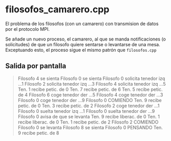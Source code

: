 filosofos_camarero.cpp
===

El problema de los filosofos (con un camarero) con transmision de datos por el protocolo MPI.

Se añade un nuevo proceso, el camarero, al que se manda notificaciones (o solicitudes) de que un filosofo quiere sentarse o levantarse de una mesa. Exceptuando esto, el proceso sigue el mismo patrón que `filosofos.cpp`

Salida por pantalla
---

> Filosofo 4 se sienta
> Filosofo 0 se sienta
> Filosofo 0 solicita tenedor izq ...1
> Filosofo 2 solicita tenedor izq ...3
> Filosofo 4 solicita tenedor izq ...5
> Ten. 1 recibe petic. de 0
> Ten. 7 recibe petic. de 6
> Ten. 5 recibe petic. de 4
> Filosofo 6 coge tenedor der ...5
> Filosofo 4 coge tenedor der ...3
> Filosofo 0 coge tenedor der ...9
> Filosofo 0 COMIENDO
> Ten. 9 recibe petic. de 0
> Ten. 3 recibe petic. de 2
> Filosofo 2 coge tenedor der ...1
> Filosofo 0 suelta tenedor izq ...1
> Filosofo 0 suelta tenedor der ...9
> Filosofo 0 avisa de que se levanta
> Ten. 9 recibe liberac. de 0
> Ten. 1 recibe liberac. de 0
> Ten. 1 recibe petic. de 2
> Filosofo 2 COMIENDO
> Filosofo 0 se levanta
> Filosofo 8 se sienta
> Filosofo 0 PENSANDO
> Ten. 9 recibe petic. de 8
